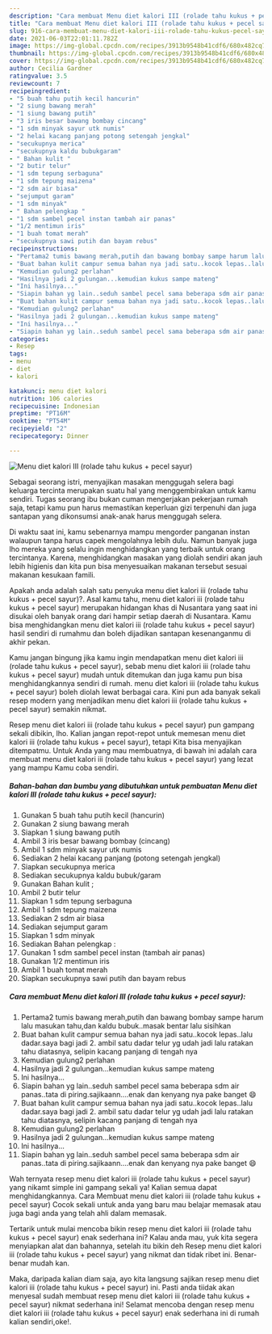 ```yaml
---
description: "Cara membuat Menu diet kalori III (rolade tahu kukus + pecel sayur) yang enak dan Mudah Dibuat"
title: "Cara membuat Menu diet kalori III (rolade tahu kukus + pecel sayur) yang enak dan Mudah Dibuat"
slug: 916-cara-membuat-menu-diet-kalori-iii-rolade-tahu-kukus-pecel-sayur-yang-enak-dan-mudah-dibuat
date: 2021-06-03T22:01:11.782Z
image: https://img-global.cpcdn.com/recipes/3913b9548b41cdf6/680x482cq70/menu-diet-kalori-iii-rolade-tahu-kukus-pecel-sayur-foto-resep-utama.jpg
thumbnail: https://img-global.cpcdn.com/recipes/3913b9548b41cdf6/680x482cq70/menu-diet-kalori-iii-rolade-tahu-kukus-pecel-sayur-foto-resep-utama.jpg
cover: https://img-global.cpcdn.com/recipes/3913b9548b41cdf6/680x482cq70/menu-diet-kalori-iii-rolade-tahu-kukus-pecel-sayur-foto-resep-utama.jpg
author: Cecilia Gardner
ratingvalue: 3.5
reviewcount: 7
recipeingredient:
- "5 buah tahu putih kecil hancurin"
- "2 siung bawang merah"
- "1 siung bawang putih"
- "3 iris besar bawang bombay cincang"
- "1 sdm minyak sayur utk numis"
- "2 helai kacang panjang potong setengah jengkal"
- "secukupnya merica"
- "secukupnya kaldu bubukgaram"
- " Bahan kulit "
- "2 butir telur"
- "1 sdm tepung serbaguna"
- "1 sdm tepung maizena"
- "2 sdm air biasa"
- "sejumput garam"
- "1 sdm minyak"
- " Bahan pelengkap "
- "1 sdm sambel pecel instan tambah air panas"
- "1/2 mentimun iris"
- "1 buah tomat merah"
- "secukupnya sawi putih dan bayam rebus"
recipeinstructions:
- "Pertama2 tumis bawang merah,putih dan bawang bombay sampe harum lalu masukan tahu,dan kaldu bubuk..masak bentar lalu sisihkan"
- "Buat bahan kulit campur semua bahan nya jadi satu..kocok lepas..lalu dadar.saya bagi jadi 2. ambil satu dadar telur yg udah jadi lalu ratakan tahu diatasnya, selipin kacang panjang di tengah nya"
- "Kemudian gulung2 perlahan"
- "Hasilnya jadi 2 gulungan...kemudian kukus sampe mateng"
- "Ini hasilnya..."
- "Siapin bahan yg lain..seduh sambel pecel sama beberapa sdm air panas..tata di piring.sajikaann....enak dan kenyang nya pake banget 😄"
- "Buat bahan kulit campur semua bahan nya jadi satu..kocok lepas..lalu dadar.saya bagi jadi 2. ambil satu dadar telur yg udah jadi lalu ratakan tahu diatasnya, selipin kacang panjang di tengah nya"
- "Kemudian gulung2 perlahan"
- "Hasilnya jadi 2 gulungan...kemudian kukus sampe mateng"
- "Ini hasilnya..."
- "Siapin bahan yg lain..seduh sambel pecel sama beberapa sdm air panas..tata di piring.sajikaann....enak dan kenyang nya pake banget 😄"
categories:
- Resep
tags:
- menu
- diet
- kalori

katakunci: menu diet kalori 
nutrition: 106 calories
recipecuisine: Indonesian
preptime: "PT16M"
cooktime: "PT54M"
recipeyield: "2"
recipecategory: Dinner

---
```



![Menu diet kalori III (rolade tahu kukus + pecel sayur)](https://img-global.cpcdn.com/recipes/3913b9548b41cdf6/680x482cq70/menu-diet-kalori-iii-rolade-tahu-kukus-pecel-sayur-foto-resep-utama.jpg)

Sebagai seorang istri, menyajikan masakan menggugah selera bagi keluarga tercinta merupakan suatu hal yang menggembirakan untuk kamu sendiri. Tugas seorang ibu bukan cuman mengerjakan pekerjaan rumah saja, tetapi kamu pun harus memastikan keperluan gizi terpenuhi dan juga santapan yang dikonsumsi anak-anak harus menggugah selera.

Di waktu  saat ini, kamu sebenarnya mampu mengorder panganan instan walaupun tanpa harus capek mengolahnya lebih dulu. Namun banyak juga lho mereka yang selalu ingin menghidangkan yang terbaik untuk orang tercintanya. Karena, menghidangkan masakan yang diolah sendiri akan jauh lebih higienis dan kita pun bisa menyesuaikan makanan tersebut sesuai makanan kesukaan famili. 



Apakah anda adalah salah satu penyuka menu diet kalori iii (rolade tahu kukus + pecel sayur)?. Asal kamu tahu, menu diet kalori iii (rolade tahu kukus + pecel sayur) merupakan hidangan khas di Nusantara yang saat ini disukai oleh banyak orang dari hampir setiap daerah di Nusantara. Kamu bisa menghidangkan menu diet kalori iii (rolade tahu kukus + pecel sayur) hasil sendiri di rumahmu dan boleh dijadikan santapan kesenanganmu di akhir pekan.

Kamu jangan bingung jika kamu ingin mendapatkan menu diet kalori iii (rolade tahu kukus + pecel sayur), sebab menu diet kalori iii (rolade tahu kukus + pecel sayur) mudah untuk ditemukan dan juga kamu pun bisa menghidangkannya sendiri di rumah. menu diet kalori iii (rolade tahu kukus + pecel sayur) boleh diolah lewat berbagai cara. Kini pun ada banyak sekali resep modern yang menjadikan menu diet kalori iii (rolade tahu kukus + pecel sayur) semakin nikmat.

Resep menu diet kalori iii (rolade tahu kukus + pecel sayur) pun gampang sekali dibikin, lho. Kalian jangan repot-repot untuk memesan menu diet kalori iii (rolade tahu kukus + pecel sayur), tetapi Kita bisa menyajikan ditempatmu. Untuk Anda yang mau membuatnya, di bawah ini adalah cara membuat menu diet kalori iii (rolade tahu kukus + pecel sayur) yang lezat yang mampu Kamu coba sendiri.

<!--inarticleads1-->

##### Bahan-bahan dan bumbu yang dibutuhkan untuk pembuatan Menu diet kalori III (rolade tahu kukus + pecel sayur):

1. Gunakan 5 buah tahu putih kecil (hancurin)
1. Gunakan 2 siung bawang merah
1. Siapkan 1 siung bawang putih
1. Ambil 3 iris besar bawang bombay (cincang)
1. Ambil 1 sdm minyak sayur utk numis
1. Sediakan 2 helai kacang panjang (potong setengah jengkal)
1. Siapkan secukupnya merica
1. Sediakan secukupnya kaldu bubuk/garam
1. Gunakan  Bahan kulit ;
1. Ambil 2 butir telur
1. Siapkan 1 sdm tepung serbaguna
1. Ambil 1 sdm tepung maizena
1. Sediakan 2 sdm air biasa
1. Sediakan sejumput garam
1. Siapkan 1 sdm minyak
1. Sediakan  Bahan pelengkap :
1. Gunakan 1 sdm sambel pecel instan (tambah air panas)
1. Gunakan 1/2 mentimun iris
1. Ambil 1 buah tomat merah
1. Siapkan secukupnya sawi putih dan bayam rebus




<!--inarticleads2-->

##### Cara membuat Menu diet kalori III (rolade tahu kukus + pecel sayur):

1. Pertama2 tumis bawang merah,putih dan bawang bombay sampe harum lalu masukan tahu,dan kaldu bubuk..masak bentar lalu sisihkan
1. Buat bahan kulit campur semua bahan nya jadi satu..kocok lepas..lalu dadar.saya bagi jadi 2. ambil satu dadar telur yg udah jadi lalu ratakan tahu diatasnya, selipin kacang panjang di tengah nya
1. Kemudian gulung2 perlahan
1. Hasilnya jadi 2 gulungan...kemudian kukus sampe mateng
1. Ini hasilnya...
1. Siapin bahan yg lain..seduh sambel pecel sama beberapa sdm air panas..tata di piring.sajikaann....enak dan kenyang nya pake banget 😄
1. Buat bahan kulit campur semua bahan nya jadi satu..kocok lepas..lalu dadar.saya bagi jadi 2. ambil satu dadar telur yg udah jadi lalu ratakan tahu diatasnya, selipin kacang panjang di tengah nya
1. Kemudian gulung2 perlahan
1. Hasilnya jadi 2 gulungan...kemudian kukus sampe mateng
1. Ini hasilnya...
1. Siapin bahan yg lain..seduh sambel pecel sama beberapa sdm air panas..tata di piring.sajikaann....enak dan kenyang nya pake banget 😄




Wah ternyata resep menu diet kalori iii (rolade tahu kukus + pecel sayur) yang nikamt simple ini gampang sekali ya! Kalian semua dapat menghidangkannya. Cara Membuat menu diet kalori iii (rolade tahu kukus + pecel sayur) Cocok sekali untuk anda yang baru mau belajar memasak atau juga bagi anda yang telah ahli dalam memasak.

Tertarik untuk mulai mencoba bikin resep menu diet kalori iii (rolade tahu kukus + pecel sayur) enak sederhana ini? Kalau anda mau, yuk kita segera menyiapkan alat dan bahannya, setelah itu bikin deh Resep menu diet kalori iii (rolade tahu kukus + pecel sayur) yang nikmat dan tidak ribet ini. Benar-benar mudah kan. 

Maka, daripada kalian diam saja, ayo kita langsung sajikan resep menu diet kalori iii (rolade tahu kukus + pecel sayur) ini. Pasti anda tiidak akan menyesal sudah membuat resep menu diet kalori iii (rolade tahu kukus + pecel sayur) nikmat sederhana ini! Selamat mencoba dengan resep menu diet kalori iii (rolade tahu kukus + pecel sayur) enak sederhana ini di rumah kalian sendiri,oke!.


